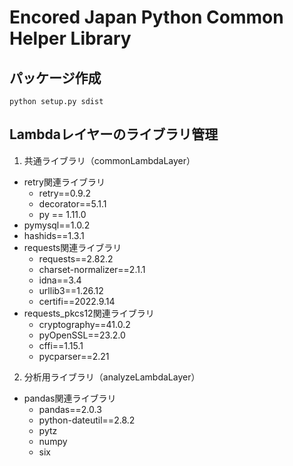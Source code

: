 # Encored Japan Python Common Helper Library


## パッケージ作成

```
python setup.py sdist

```

## Lambdaレイヤーのライブラリ管理

1. 共通ライブラリ（commonLambdaLayer）

- retry関連ライブラリ
  - retry==0.9.2
  - decorator==5.1.1
  - py == 1.11.0
- pymysql==1.0.2
- hashids==1.3.1
- requests関連ライブラリ
  - requests==2.82.2
  - charset-normalizer==2.1.1
  - idna==3.4
  - urllib3==1.26.12
  - certifi==2022.9.14
- requests_pkcs12関連ライブラリ
  - cryptography==41.0.2
  - pyOpenSSL==23.2.0
  - cffi==1.15.1
  - pycparser==2.21


2. 分析用ライブラリ（analyzeLambdaLayer）
- pandas関連ライブラリ
  - pandas==2.0.3
  - python-dateutil==2.8.2
  - pytz
  - numpy
  - six